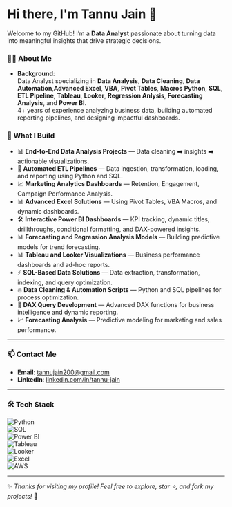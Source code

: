 # Hi there, I'm Tannu Jain 👋

Welcome to my GitHub! I’m a **Data Analyst** passionate about turning data into meaningful insights that drive strategic decisions.

### 👩‍💻 About Me
- **Background**:  
  Data Analyst specializing in **Data Analysis**, **Data Cleaning**, **Data Automation**,**Advanced Excel**, **VBA**, **Pivot Tables**, **Macros** **Python**, **SQL**, **ETL Pipeline**, **Tableau**, **Looker**, **Regression Anlysis**, **Forecasting Analysis**, and **Power BI**.  
  4+ years of experience analyzing business data, building automated reporting pipelines, and designing impactful dashboards.

### 🚀 What I Build
- 📊 **End-to-End Data Analysis Projects** — Data cleaning ➡️ insights ➡️ actionable visualizations.
- 🧹 **Automated ETL Pipelines** — Data ingestion, transformation, loading, and reporting using Python and SQL.
- 📈 **Marketing Analytics Dashboards** — Retention, Engagement, Campaign Performance Analysis.
- 📊 **Advanced Excel Solutions** — Using Pivot Tables, VBA Macros, and dynamic dashboards.
- 🛠️ **Interactive Power BI Dashboards** — KPI tracking, dynamic titles, drillthroughs, conditional formatting, and DAX-powered insights.
- 📊 **Forecasting and Regression Analysis Models** — Building predictive models for trend forecasting.
- 📊 **Tableau and Looker Visualizations** — Business performance dashboards and ad-hoc reports.
- ⚡ **SQL-Based Data Solutions** — Data extraction, transformation, indexing, and query optimization.
- 🔥 **Data Cleaning & Automation Scripts** — Python and SQL pipelines for process optimization.
- 🧠 **DAX Query Development** — Advanced DAX functions for business intelligence and dynamic reporting.
- 📈 **Forecasting Analysis** — Predictive modeling for marketing and sales performance.
---

### 📫 Contact Me
- **Email**: tannujain200@gmail.com
- **LinkedIn**: [linkedin.com/in/tannu-jain](https://www.linkedin.com/in/tannu-jain)

---
### 🛠️ Tech Stack
![Python](https://img.shields.io/badge/Python-3776AB?style=for-the-badge&logo=python&logoColor=white)  
![SQL](https://img.shields.io/badge/SQL-005C99?style=for-the-badge&logo=postgresql&logoColor=white)  
![Power BI](https://img.shields.io/badge/Power%20BI-F2C811?style=for-the-badge&logo=powerbi&logoColor=black)  
![Tableau](https://img.shields.io/badge/Tableau-E97627?style=for-the-badge&logo=tableau&logoColor=white)  
![Looker](https://img.shields.io/badge/Looker-4285F4?style=for-the-badge&logo=googlecloud&logoColor=white)  
![Excel](https://img.shields.io/badge/Excel-217346?style=for-the-badge&logo=microsoft-excel&logoColor=white)  
![AWS](https://img.shields.io/badge/AWS-FF9900?style=for-the-badge&logo=amazonaws&logoColor=white)  

---

✨ *Thanks for visiting my profile! Feel free to explore, star ⭐️, and fork my projects!* 🚀

